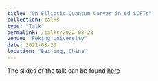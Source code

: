 ```yaml
---
title: "On Elliptic Quantum Curves in 6d SCFTs"
collection: talks
type: "Talk"
permalink: /talks/2022-08-23
venue: "Peking University"
date: 2022-08-23
location: "Beijing, China"
---
```


The slides of the talk can be found [here](http://pcft.ustc.edu.cn/_upload/article/files/ab/c3/eaad9a01448ab3c206e518ce489b/9e02b793-bb8c-42cd-8c54-c34bd4333f49.pdf)
